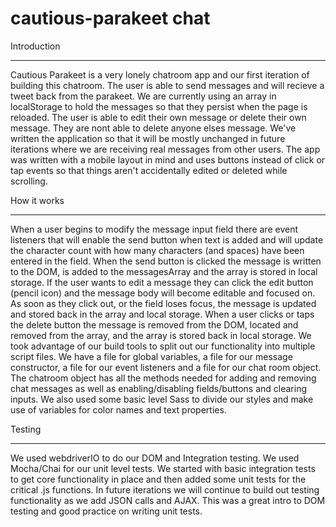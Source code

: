 # cautious-parakeet chat



Introduction
****

Cautious Parakeet is a very lonely chatroom app and our first iteration of building this chatroom.  The user is able to send messages and will recieve a tweet back from the parakeet.  We are currently using an array in localStorage to hold the messages so that they persist when the page is reloaded.  The user is able to edit their own message or delete their own message.  They are nont able to delete anyone elses message.  We've written the application so that it will be mostly unchanged in future iterations where we are receiving real messages from other users.  The app was written with a mobile layout in mind and uses buttons instead of click or tap events so that things aren't accidentally edited or deleted while scrolling.  

How it works
****
When a user begins to modify the message input field there are event listeners that will enable the send button when text is added and will update the character count with how many characters (and spaces) have been entered in the field.  When the send button is clicked the message is written to the DOM, is added to the messagesArray and the array is stored in local storage.  If the user wants to edit a message they can click the edit button (pencil icon) and the message body will become editable and focused on.  As soon as they click out, or the field loses focus, the message is updated and stored back in the array and local storage.  When a user clicks or taps the delete button the message is removed from the DOM, located and removed from the array, and the array is stored back in local storage.  We took advantage of our build tools to split out our functionality into multiple script files.  We have a file for global variables, a file for our message constructor, a file for our event listeners and a file for our chat room object.  The chatroom object has all the methods needed for adding and removing chat messages as well as enabling/disabling fields/buttons and clearing inputs.  We also used some basic level Sass to divide our styles and make use of variables for color names and text properties.  

Testing
****
We used webdriverIO to do our DOM and Integration testing.  We used Mocha/Chai for our unit level tests.  We started with basic integration tests to get core functionality in place and then added some unit tests for the critical .js functions.  In future iterations we will continue to build out testing functionality as we add JSON calls and AJAX.  This was a great intro to DOM testing and good practice on writing unit tests. 
